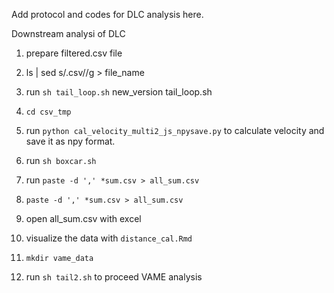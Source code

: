 Add protocol and codes for DLC analysis here.

Downstream analysi of DLC

1. prepare filtered.csv file
2. ls | sed s/.csv//g > file_name
3. run `sh tail_loop.sh` new_version tail_loop.sh
4. `cd csv_tmp`
5. run `python cal_velocity_multi2_js_npysave.py` to calculate velocity and save it as npy format.
7. run `sh boxcar.sh`
8. run `paste -d ',' *sum.csv > all_sum.csv`

12. `paste -d ',' *sum.csv > all_sum.csv`
13. open all_sum.csv with excel
14. visualize the data with `distance_cal.Rmd`
15. `mkdir vame_data`
16. run `sh tail2.sh` to proceed VAME analysis
